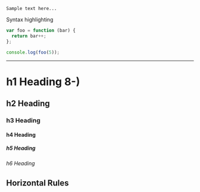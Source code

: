 
```
Sample text here...
```

Syntax highlighting

``` js
var foo = function (bar) {
  return bar++;
};

console.log(foo(5));
```

---

# h1 Heading 8-)
## h2 Heading
### h3 Heading
#### h4 Heading
##### h5 Heading
###### h6 Heading


## Horizontal Rules